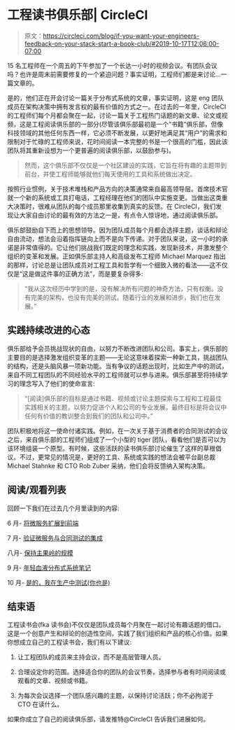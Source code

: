 # 工程读书俱乐部| CircleCI

> 原文：<https://circleci.com/blog/if-you-want-your-engineers-feedback-on-your-stack-start-a-book-club/#2019-10-17T12:06:00-07:00>

15 名工程师在一个周五的下午参加了一个长达一小时的视频会议。有团队会议吗？也许是周末前需要修复的一个紧迫问题？事实证明，工程师们都是来讨论…一篇文章的。

是的，他们正在开会讨论一篇关于分布式系统的文章，事实证明，这是 eng 团队成员在架构决策中拥有发言权的最有价值的方式之一。在过去的一年里，CircleCI 的工程师们每个月都会聚在一起，讨论一篇关于工程热门话题的新文章、论文或视频，这是工程阅读俱乐部的一部分(尽管该俱乐部最初是一个“书籍”俱乐部，但像科技领域的其他任何东西一样，它必须不断发展，以更好地满足其“用户”的需求和限制对于忙碌的工程师来说，花时间阅读一本完整的书是一个很高的门槛，因此该团队将其重新设想为一个更普遍的阅读俱乐部，以鼓励参与)。

> 然而，这个俱乐部不仅仅是一个社区建设的实践，它旨在将有趣的主题带到前台，并使工程师能够就他们每天使用的工具和系统做出决定。

按照行业惯例，关于技术堆栈和产品方向的决策通常来自最高领导层。首席技术官就一个新的系统或工具打电话，工程经理在他们的团队中实施变更。当做出这类重大决策时，很难从团队的每个成员那里收集到真实的反馈。在 CircleCI，我们发现让大家自由讨论的最有效的方法之一是，有点令人惊讶地，通过阅读俱乐部。

俱乐部鼓励自下而上的思想领导。因为团队成员每个月都会选择主题，谈话和辩论自由流动，想法会沿着指挥链向上而不是向下传递。对于团队来说，这一小时的承诺是非常值得的。它让他们挑战我们既定的理念和实践，发现新技术，并激发整个组织的变革和发展。正如俱乐部主持人和高级发布工程师 Michael Marquez 指出的那样，讨论总是让团队成员对工程工具和哲学有一个细致入微的看法——这不仅仅是“这是做这件事的正确方法”，而是要复杂得多:

> “我从这次经历中学到的是，没有解决所有问题的神奇方法，只有权衡。没有完美的架构，也没有完美的测试。随着行业的发展和进步，我们也在发展。”

## 实践持续改进的心态

俱乐部给予会员挑战现状的自由，以努力不断改进团队和公司。事实上，俱乐部的主要目的是选择激发组织变革的主题——无论这意味着探索一种新工具，挑战团队的结构，还是头脑风暴一项新功能。当有争议的话题出现时，比如生产中的测试，来自不同工程团队的不同经验水平的工程师就可以参与进来。俱乐部甚至将持续学习的理念写入了他们的使命宣言:

> “[阅读]俱乐部的目标是通过书籍、视频或讨论主题探索与工程和工程最佳实践相关的主题，以努力促进个人和公司的专业发展。最终目标是将会议中任何有价值的教训整合到我们的团队和公司中。”

团队积极地将这一使命付诸实践。例如，在一次关于基于消费者的合同测试的会议之后，来自俱乐部的工程师们组成了一个小型的 tiger 团队，看看他们是否可以为该环境组装一个原型。有时候，这些活跃的读书俱乐部讨论催生了这样的草根倡议。不过，更常见的情况是，更好的工具、系统或实践的想法会被平台副总裁 Michael Stahnke 和 CTO Rob Zuber 采纳，他们会将反馈纳入架构决策。

## 阅读/观看列表

回顾一下我们在过去几个月里读到的内容:

6 月- [将微服务扩展到前端](https://micro-frontends.org/)

7 月- [验证微服务与合同测试的集成](https://youtu.be/-6x6XBDf9sQ)

八月- [保持主果岭的规模](https://blog.acolyer.org/2019/04/18/keeping-master-green-at-scale/)

9 月- [年轻血液分布式系统笔记](https://www.somethingsimilar.com/2013/01/14/notes-on-distributed-systems-for-young-bloods/)

10 月- [是的，我在生产中测试(你也是)](https://www.infoq.com/presentations/testing-production-2018/)

## 结束语

工程读书会(fka 读书会)不仅仅是团队成员每个月聚在一起讨论有趣话题的借口。这是一个创意产生和辩论的创造性空间，实践了我们组织和产品的核心价值。如果你想成立自己的工程读书会，我们有以下建议:

1.  让工程团队的成员来主持会议，而不是高层管理人员。

2.  合理设定你的范围。选择适合你的团队的会议节奏，选择参与者有时间阅读或观看的文章、视频或书籍。

3.  为每次会议选择一个团队感兴趣的主题，以保持讨论活跃；你不必拘泥于 CTO 在读什么。

如果你成立了自己的阅读俱乐部，请发推特@CircleCI 告诉我们进展如何。